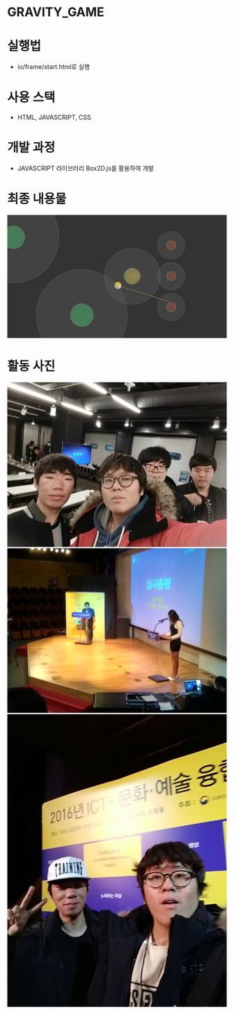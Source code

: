 # GRAVITY_GAME

# 실행법
* io/frame/start.html로 실행

# 사용 스택
* HTML, JAVASCRIPT, CSS

# 개발 과정
* JAVASCRIPT 라이브러리 Box2D.js를 활용하여 개발

# 최종 내용물
![최종 내용물](https://github.com/RATIONAL331/GRAVITY_GAME/blob/master/activity/final.PNG)

# 활동 사진
![중간 발표](https://github.com/RATIONAL331/GRAVITY_GAME/blob/master/activity/IMG_20161205_130004.jpg)
![발표 중](https://github.com/RATIONAL331/GRAVITY_GAME/blob/master/activity/IMG_20161222_152017_HDR.jpg)
![최종 발표](https://github.com/RATIONAL331/GRAVITY_GAME/blob/master/activity/IMG_20161222_162607.jpg)